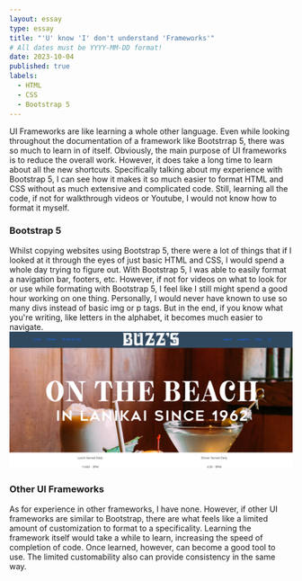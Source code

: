 ```yaml
---
layout: essay
type: essay
title: "'U' know 'I' don't understand 'Frameworks'"
# All dates must be YYYY-MM-DD format!
date: 2023-10-04
published: true
labels:
  - HTML
  - CSS
  - Bootstrap 5
---
```


UI Frameworks are like learning a whole other language. Even while looking throughout the documentation of a framework like Bootstrrap 5, there was so much to learn in of itself. Obviously, the main purpose of UI frameworks is to reduce the overall work. However, it does take a long time to learn about all the new shortcuts. Specifically talking about my experience with Bootstrap 5, I can see how it makes it so much easier to format HTML and CSS without as much extensive and complicated code. Still, learning all the code, if not for walkthrough videos or Youtube, I would not know how to format it myself.
<h3>Bootstrap 5</h3>
Whilst copying websites using Bootstrap 5, there were a lot of things that if I looked at it through the eyes of just basic HTML and CSS, I would spend a whole day trying to figure out. With Bootstrap 5, I was able to easily format a navigation bar, footers, etc. However, if not for videos on what to look for or use while formating with Bootstrap 5, I feel like I still might spend a good hour working on one thing. Personally, I would never have known to use so many divs instead of basic img or p tags. But in the end, if you know what you're writing, like letters in the alphabet, it becomes much easier to navigate.
<img src="img/Screenshot (40).png">
<h3>Other UI Frameworks</h3>
As for experience in other frameworks, I have none. However, if other UI frameworks are similar to Bootstrap, there are what feels like a limited amount of customization to format to a specificality. Learning the framework itself would take a while to learn, increasing the speed of completion of code. Once learned, however, can become a good tool to use. The limited customability also can provide consistency in the same way. 

